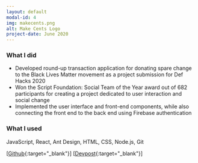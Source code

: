 ```yaml
---
layout: default
modal-id: 4
img: makecents.png
alt: Make Cents Logo
project-date: June 2020
---
```


### What I did
- Developed round-up transaction application for donating spare change to the Black Lives Matter movement as a project submission for Def Hacks 2020
- Won the Script Foundation: Social Team of the Year award out of 682 participants for creating a project dedicated to user interaction and social change
- Implemented the user interface and front-end components, while also connecting the front end to the back end using Firebase authentication

### What I used
JavaScript, React, Ant Design, HTML, CSS, Node.js, Git

[[Github](https://github.com/chanhenry54/makecents){:target="_blank"}] [[Devpost](https://devpost.com/software/makes-cents){:target="_blank"}]